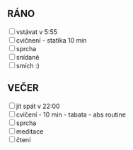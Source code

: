 
## RÁNO
<input type="checkbox" id="x1" /><label for="x1">vstávat v 5:55</label><br>
<input type="checkbox" id="x2" /><label for="x2">cvičnení - statika 10 min</label><br>
<input type="checkbox" id="x3" /><label for="x3">sprcha</label><br>
<input type="checkbox" id="x4" /><label for="x4">snídaně</label><br>
<input type="checkbox" id="x5" /><label for="x5">smích :)</label><br>

## VEČER
<input type="checkbox" id="y1" /><label for="y1">jít spát v 22:00</label><br>
<input type="checkbox" id="y2" /><label for="y2">cvičení - 10 min - tabata - abs routine</label><br>
<input type="checkbox" id="y3" /><label for="y3">sprcha</label><br>
<input type="checkbox" id="y4" /><label for="y4">meditace</label><br>
<input type="checkbox" id="y5" /><label for="y5">čtení</label><br>
